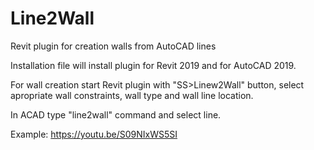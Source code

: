 # Line2Wall
Revit plugin for creation walls from AutoCAD lines

Installation file will install plugin for Revit 2019 and for AutoCAD 2019.

For wall creation start Revit plugin with "SS>Linew2Wall" button, select apropriate wall constraints, wall type and wall line location.

In ACAD type "line2wall" command and select line.

Example: https://youtu.be/S09NIxWS5SI
